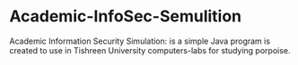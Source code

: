 # Academic-InfoSec-Semulition
Academic Information Security Simulation: is a simple Java program is created to use in Tishreen University computers-labs for studying porpoise. 
